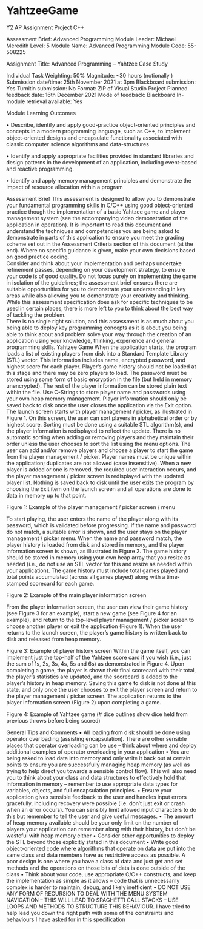 # YahtzeeGame
Y2 AP Assignment Project C++




Assessment Brief: Advanced Programming
Module Leader: Michael Meredith
	Level: 5
Module Name: Advanced Programming
	Module Code: 55-508225

Assignment Title: Advanced Programming – Yahtzee Case Study

Individual Task
	Weighting: 50%	Magnitude: ~30 hours (notionally )
Submission date/time: 
25th November 2021 at 3pm
	Blackboard submission: Yes
Turnitin submission: No	Format: ZIP of Visual Studio Project
Planned feedback date: 
16th December 2021	Mode of feedback: Blackboard	In-module retrieval available:  Yes 

Module Learning Outcomes

•	Describe, identify and apply good-practice object-oriented principles and concepts in a modern programming language, such as C++, to implement object-oriented designs and encapsulate functionality associated with classic computer science algorithms and data-structures

•	Identify and apply appropriate facilities provided in standard libraries and design patterns in the development of an application, including event-based and reactive programming.

•	Identify and apply memory management principles and demonstrate the impact of resource allocation within a program


Assessment Brief 
This assessment is designed to allow you to demonstrate your fundamental programming skills in C/C++ using good object-oriented practice though the implementation of a basic Yahtzee  game and player management system (see the accompanying video demonstration of the application in operation).  It is important to read this document and understand the techniques and competencies you are being asked to demonstrate in parts of this application to ensure you meet the grading scheme set out in the Assessment Criteria section of this document (at the end).  Where no specific guidance is given, make your own decisions based on good practice coding.  
Consider and think about your implementation and perhaps undertake refinement passes, depending on your development strategy, to ensure your code is of good quality.  Do not focus purely on implementing the game in isolation of the guidelines; the assessment brief ensures there are suitable opportunities for you to demonstrate your understanding in key areas while also allowing you to demonstrate your creativity and thinking.  While this assessment specification does ask for specific techniques to be used in certain places, there is more left to you to think about the best way of tackling the problem.  
There is no single right solution, and this assessment is as much about you being able to deploy key programming concepts as it is about you being able to think about and problem solve your way through the creation of an application using your knowledge, thinking, experience and general programming skills.
Yahtzee Game
When the application starts, the program loads a list of existing players from disk into a Standard Template Library (STL) vector.  This information includes name, encrypted password, and highest score for each player.  Player’s game history should not be loaded at this stage and there may be zero players to load.  The password must be stored using some form of basic encryption  in the file (but held in memory unencrypted).  The rest of the player information can be stored plain text within the file.  Use C-Strings to store player name and passwords using your own heap memory management.  Player information should only be saved back to disk once the user closes the application via the Exit option.
The launch screen starts with player management / picker, as illustrated in Figure 1.  On this screen, the user can sort players in alphabetical order or by highest score.  Sorting must be done using a suitable STL algorithm(s), and the player information is redisplayed to reflect the update.  There is no automatic sorting when adding or removing players and they maintain their order unless the user chooses to sort the list using the menu options.
The user can add and/or remove players and choose a player to start the game from the player management / picker.  Player names must be unique within the application; duplicates are not allowed (case insensitive).   When a new player is added or one is removed, the required user interaction occurs, and the player management / picker screen is redisplayed with the updated player list.  Nothing is saved back to disk until the user exits the program by choosing the Exit item on the launch screen and all operations are done to data in memory up to that point.
 
Figure 1: Example of the player management / picker screen / menu

To start playing, the user enters the name of the player along with its password, which is validated before progressing.  If the name and password do not match, a suitable error is shown, and the user stays on the player management / picker menu.  When the name and password match, the player history is loaded from disk  and stored in memory, and the player information screen is shown, as illustrated in Figure 2.  The game history should be stored in memory using your own heap array that you resize as needed (i.e., do not use an STL vector for this and resize as needed within your application).  The game history must include total games played and total points accumulated (across all games played) along with a time-stamped scorecard for each game.
 
Figure 2: Example of the main player information screen
	
From the player information screen, the user can view their game history (see Figure 3 for an example), start a new game (see Figure 4 for an example), and return to the top-level player management / picker screen to choose another player or exit the application (Figure 1).  When the user returns to the launch screen, the player’s game history is written back to disk and released from heap memory.

 
Figure 3: Example of player history screen
Within the game itself, you can implement just the top-half of the Yahtzee score card if you wish (i.e., just the sum of 1s, 2s, 3s, 4s, 5s and 6s) as demonstrated in Figure 4.  Upon completing a game, the player is shown their final scorecard with their total, the player’s statistics are updated, and the scorecard is added to the player’s history in heap memory.  Saving this game to disk is not done at this state, and only once the user chooses to exit the player screen and return to the player management / picker screen.  The application returns to the player information screen (Figure 2) upon completing a game.  
 
Figure 4: Example of Yahtzee game (# dice outlines show dice held from previous throws before being scored)

General Tips and Comments
•	All loading from disk should be done using operator overloading (assisting encapsulation).  There are other sensible places that operator overloading can be use – think about where and deploy additional examples of operator overloading in your application
•	You are being asked to load data into memory and only write it back out at certain points to ensure you are successfully managing heap memory (as well as trying to help direct you towards a sensible control flow).  This will also need you to think about your class and data structures to effectively hold that information in memory – remember to use appropriate data types for variables, objects, and full encapsulation principles.
•	Ensure your application gives sensible feedback to the user and handles input errors gracefully, including recovery were possible (i.e. don’t just exit or crash when an error occurs).  You can sensibly limit allowed input characters to do this but remember to tell the user and give useful messages.
•	The amount of heap memory available should be your only limit on the number of players your application can remember along with their history, but don’t be wasteful with heap memory either
•	Consider other opportunities to deploy the STL beyond those explicitly stated in this document
•	Write good object-oriented code where algorithms that operate on data are put into the same class and data members have as restrictive access as possible.  A poor design is one where you have a class of data and just get and set methods and the operations on those bits of data is done outside of the class
•	Think about your code, use appropriate C/C++ constructs, and keep the implementation as simple as it allows – code that is unnecessarily complex is harder to maintain, debug, and likely inefficient
•	DO NOT USE ANY FORM OF RECURSION TO DEAL WITH THE MENU SYSTEM NAVIGATION – THIS WILL LEAD TO SPAGHETTI CALL STACKS – USE LOOPS AND METHODS TO STRUCTURE THIS BEHAVIOUR.  I have tried to help lead you down the right path with some of the constraints and behaviours I have asked for in this specification
